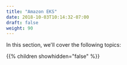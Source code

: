 ```yaml
---
title: "Amazon EKS"
date: 2018-10-03T10:14:32-07:00
draft: false
weight: 90
---
```


In this section, we'll cover the following topics:

{{% children showhidden="false" %}}

